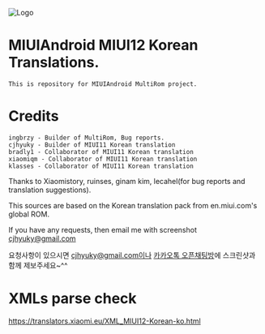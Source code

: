 ![Logo](https://i.postimg.cc/LXsS65yY/MIUI12-KO.png)

# MIUIAndroid MIUI12 Korean Translations.
    This is repository for MIUIAndroid MultiRom project.
# Credits
    ingbrzy - Builder of MultiRom, Bug reports.
    cjhyuky - Builder of MIUI11 Korean translation
    bradly1 - Collaborator of MIUI11 Korean translation
    xiaomiqm - Collaborator of MIUI11 Korean translation
    klasses - Collaborator of MIUI11 Korean translation
    
Thanks to Xiaomistory, ruinses, ginam kim, lecahel(for bug reports and translation suggestions).

This sources are based on the Korean translation pack from en.miui.com's global ROM.

If you have any requests, then email me with screenshot cjhyuky@gmail.com

요청사항이 있으시면 cjhyuky@gmail.com이나 [카카오톡 오픈채팅방](https://open.kakao.com/o/gGl0QJB)에 스크린샷과 함께 제보주세요~^^

# XMLs parse check
https://translators.xiaomi.eu/XML_MIUI12-Korean-ko.html
